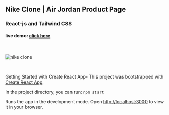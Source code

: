
## Nike Clone | Air Jordan Product Page 

### React-js and Tailwind CSS
#### live demo: [click here](https://nike-clone-lime.vercel.app)
<br>

![nike clone](https://github.com/vikasipar/nike-clone/assets/98696526/b66517df-b1f3-4069-a775-a8ef9d325e0f)


<br>

Getting Started with Create React App-
This project was bootstrapped with [Create React App](https://github.com/facebook/create-react-app).

In the project directory, you can run:
`npm start`

Runs the app in the development mode.
Open [http://localhost:3000](http://localhost:3000) to view it in your browser.
